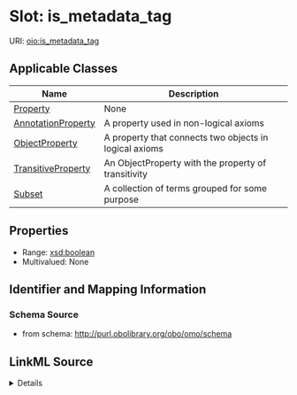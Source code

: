 # Slot: is_metadata_tag

URI: [oio:is_metadata_tag](http://www.geneontology.org/formats/oboInOwl#is_metadata_tag)



<!-- no inheritance hierarchy -->




## Applicable Classes

| Name | Description |
| --- | --- |
[Property](Property.md) | None
[AnnotationProperty](AnnotationProperty.md) | A property used in non-logical axioms
[ObjectProperty](ObjectProperty.md) | A property that connects two objects in logical axioms
[TransitiveProperty](TransitiveProperty.md) | An ObjectProperty with the property of transitivity
[Subset](Subset.md) | A collection of terms grouped for some purpose






## Properties

* Range: [xsd:boolean](http://www.w3.org/2001/XMLSchema#boolean)
* Multivalued: None







## Identifier and Mapping Information







### Schema Source


* from schema: http://purl.obolibrary.org/obo/omo/schema




## LinkML Source

<details>
```yaml
name: is_metadata_tag
deprecated: deprecated oboInOwl property
from_schema: http://purl.obolibrary.org/obo/omo/schema
rank: 1000
slot_uri: oio:is_metadata_tag
alias: is_metadata_tag
domain_of:
- Property
range: boolean

```
</details>
